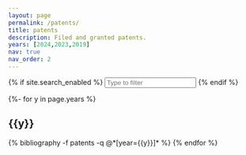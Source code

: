 ```yaml
---
layout: page
permalink: /patents/
title: patents
description: Filed and granted patents.
years: [2024,2023,2019]
nav: true
nav_order: 2
---
```


<!-- _pages/patents.md -->

{% if site.search_enabled %}
<input type="text" id="bibsearch" spellcheck="false" autocomplete="off" class="search bibsearch-form-input" placeholder="Type to filter">
{% endif %}

<div class="publications">

{%- for y in page.years %}
  <h2 class="year">{{y}}</h2>
  {% bibliography -f patents -q @*[year={{y}}]* %}
{% endfor %}

</div>
